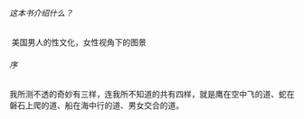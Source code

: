 ###### 这本书介绍什么？

​		美国男人的性文化，女性视角下的图景

###### 序

​		我所测不透的奇妙有三样，连我所不知道的共有四样，就是鹰在空中飞的道、蛇在磐石上爬的道、船在海中行的道、男女交合的道。